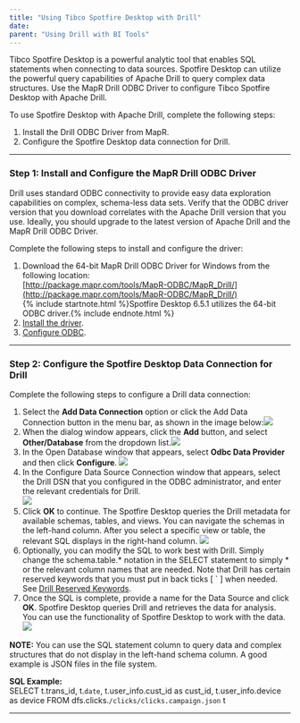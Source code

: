 ```yaml
---
title: "Using Tibco Spotfire Desktop with Drill"
date: 
parent: "Using Drill with BI Tools"
---
```

Tibco Spotfire Desktop is a powerful analytic tool that enables SQL statements when connecting to data sources. Spotfire Desktop can utilize the powerful query capabilities of Apache Drill to query complex data structures. Use the MapR Drill ODBC Driver to configure Tibco Spotfire Desktop with Apache Drill.

To use Spotfire Desktop with Apache Drill, complete the following steps:

1.  Install the Drill ODBC Driver from MapR.
2.	Configure the Spotfire Desktop data connection for Drill.

----------


### Step 1: Install and Configure the MapR Drill ODBC Driver 

Drill uses standard ODBC connectivity to provide easy data exploration capabilities on complex, schema-less data sets. Verify that the ODBC driver version that you download correlates with the Apache Drill version that you use. Ideally, you should upgrade to the latest version of Apache Drill and the MapR Drill ODBC Driver. 

Complete the following steps to install and configure the driver:

1. Download the 64-bit MapR Drill ODBC Driver for Windows from the following location:<br> [http://package.mapr.com/tools/MapR-ODBC/MapR_Drill/](http://package.mapr.com/tools/MapR-ODBC/MapR_Drill/)     
   {% include startnote.html %}Spotfire Desktop 6.5.1 utilizes the 64-bit ODBC driver.{% include endnote.html %}
2. [Install the driver]({{site.baseurl}}/docs/installing-the-driver-on-windows). 
3. [Configure ODBC]({{site.baseurl}}/docs/configuring-odbc-on-windows).

----------


### Step 2: Configure the Spotfire Desktop Data Connection for Drill 
Complete the following steps to configure a Drill data connection: 

1. Select the **Add Data Connection** option or click the Add Data Connection button in the menu bar, as shown in the image below:![](http://i.imgur.com/p3LNNBs.png)
2. When the dialog window appears, click the **Add** button, and select **Other/Database** from the dropdown list.![](http://i.imgur.com/u1g9kaT.png)
3. In the Open Database window that appears, select **Odbc Data Provider** and then click **Configure**. ![](http://i.imgur.com/8Gu0GAZ.png)
4. In the Configure Data Source Connection window that appears, select the Drill DSN that you configured in the ODBC administrator, and enter the relevant credentials for Drill.<br> ![](http://i.imgur.com/Yd6BKls.png) 
5. Click **OK** to continue. The Spotfire Desktop queries the Drill metadata for available schemas, tables, and views. You can navigate the schemas in the left-hand column. After you select a specific view or table, the relevant SQL displays in the right-hand column. 
![](http://i.imgur.com/wNBDs5q.png)
6. Optionally, you can modify the SQL to work best with Drill. Simply change the schema.table.* notation in the SELECT statement to simply * or the relevant column names that are needed. 
Note that Drill has certain reserved keywords that you must put in back ticks [ ` ] when needed. See [Drill Reserved Keywords](http://drill.apache.org/docs/reserved-keywords/).
7. Once the SQL is complete, provide a name for the Data Source and click **OK**. Spotfire Desktop queries Drill and retrieves the data for analysis. You can use the functionality of Spotfire Desktop to work with the data.
![](http://i.imgur.com/j0MWorh.png)

**NOTE:** You can use the SQL statement column to query data and complex structures that do not display in the left-hand schema column. A good example is JSON files in the file system.

**SQL Example:**<br>
SELECT t.trans_id, t.`date`, t.user_info.cust_id as cust_id, t.user_info.device as device FROM dfs.clicks.`/clicks/clicks.campaign.json` t

----------
